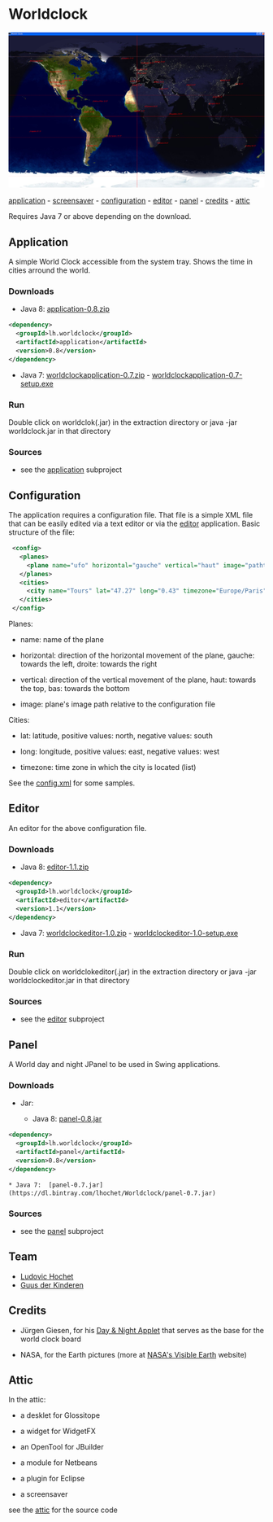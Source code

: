 # Worldclock

![worldclock](snap-app.png) 

[application](#application) -  [screensaver](#screensaver) - [configuration](#configuration) - [editor](#editor) - [panel](#panel) - [credits](#credits) - [attic](#attic)

Requires Java 7 or above depending on the download.

## Application

A simple World Clock accessible from the system tray. Shows the time in cities arround the world.

### Downloads

* Java 8: [application-0.8.zip](https://dl.bintray.com/lhochet/maven/lh/worldclock/application/0.8/:application-0.8.zip)
```xml
<dependency>
  <groupId>lh.worldclock</groupId>
  <artifactId>application</artifactId>
  <version>0.8</version>
</dependency>
```

* Java 7: [worldclockapplication-0.7.zip](https://dl.bintray.com/lhochet/Worldclock/worldclockapplication-0.7.zip) - [worldclockapplication-0.7-setup.exe](https://dl.bintray.com/lhochet/Worldclock/worldclockapplication-0.7-setup.exe)


### Run

Double click on worldclok(.jar) in the extraction directory or java -jar worldclock.jar in that directory

### Sources

*   see the [application](application) subproject


## Configuration

The application requires a configuration file.
That file is a simple XML file that can be easily edited via a text editor or via the [editor](#editor) application.
Basic structure of the file:

```xml
 <config>
   <planes>
     <plane name="ufo" horizontal="gauche" vertical="haut" image="pathto/ufo.png"/>
   </planes>
   <cities>
     <city name="Tours" lat="47.27" long="0.43" timezone="Europe/Paris"/>
   </cities>
 </config>

```

Planes:

*   name: name of the plane

*   horizontal: direction of the horizontal movement of the plane, gauche: towards the left, droite: towards the right

*   vertical: direction of the vertical movement of the plane, haut: towards the top, bas: towards the bottom

*   image: plane's image path relative to the configuration file

Cities:

*   lat: latitude, positive values: north, negative values: south

*   long: longitude, positive values: east, negative values: west

*   timezone: time zone in which the city is located (list)

See the [config.xml](config.xml) for some samples.

## Editor

An editor for the above configuration file.

### Downloads

*   Java 8: [editor-1.1.zip](https://dl.bintray.com/lhochet/maven/lh/worldclock/editor/1.1/:editor-1.1.zip)
```xml
<dependency>
  <groupId>lh.worldclock</groupId>
  <artifactId>editor</artifactId>
  <version>1.1</version>
</dependency>
```

*   Java 7: [worldclockeditor-1.0.zip](https://dl.bintray.com/lhochet/Worldclock/worldclockeditor-1.0.zip) - [worldclockeditor-1.0-setup.exe](https://dl.bintray.com/lhochet/Worldclock/worldclockeditor-1.0-setup.exe)

### Run

Double click on worldclokeditor(.jar) in the extraction directory or java -jar worldclockeditor.jar in that directory

### Sources

*   see the [editor](editor) subproject

## Panel

A World day and night JPanel to be used in Swing applications.

### Downloads

*   Jar:

    * Java 8:  [panel-0.8.jar](https://dl.bintray.com/lhochet/maven/lh/worldclock/panel/0.8/:panel-0.8.jar)
```xml
<dependency>
  <groupId>lh.worldclock</groupId>
  <artifactId>panel</artifactId>
  <version>0.8</version>
</dependency>
```

    * Java 7:  [panel-0.7.jar](https://dl.bintray.com/lhochet/Worldclock/panel-0.7.jar)

### Sources

*   see the [panel](panel) subproject

## Team

*   [Ludovic Hochet](https://github.com/lhochet)
*   [Guus der Kinderen](https://github.com/guusdk)

## Credits

*   Jürgen Giesen, for his [Day & Night Applet](http://www.geoastro.de/TNApplet/DN/index.html) that serves as the base for the world clock board

*   NASA, for the Earth pictures (more at [NASA's Visible Earth](http://visibleearth.nasa.gov/) website)

## Attic

In the attic:

*   a desklet for Glossitope

*   a widget for WidgetFX

*   an OpenTool for JBuilder

*   a module for Netbeans

*   a plugin for Eclipse

*   a screensaver

see the [attic](attic) for the source code